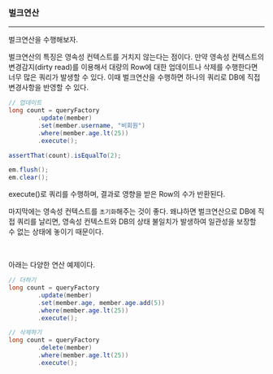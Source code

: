 ### 벌크연산
---

벌크연산을 수행해보자. 

벌크연산의 특징은 영속성 컨텍스트를 거치지 않는다는 점이다. 만약 영속성 컨텍스트의 변경감지(dirty read)를 이용해서 대량의 Row에 대한 업데이트나 삭제를 수행한다면 너무 많은 쿼리가 발생할 수 있다. 이때 벌크연산을 수행하면 하나의 쿼리로 DB에 직접 변경사항을 반영할 수 있다.

```Java
// 업데이트
long count = queryFactory
        .update(member)
        .set(member.username, "비회원")
        .where(member.age.lt(25))
        .execute();

assertThat(count).isEqualTo(2);

em.flush();
em.clear();
```

execute()로 쿼리를 수행하며, 결과로 영향을 받은 Row의 수가 반환된다.

마지막에는 영속성 컨텍스트를 ```초기화```해주는 것이 좋다. 왜냐하면 벌크연산으로 DB에 직접 쿼리를 날리면, 영속성 컨텍스트와 DB의 상태 불일치가 발생하여 일관성을 보장할 수 없는 상태에 놓이기 때문이다. 

<br>

아래는 다양한 연산 예제이다.

```Java
// 더하기
long count = queryFactory
        .update(member)
        .set(member.age, member.age.add(5))
        .where(member.age.lt(25))
        .execute();
```

```Java
// 삭제하기
long count = queryFactory
        .delete(member)
        .where(member.age.lt(25))
        .execute();
```
